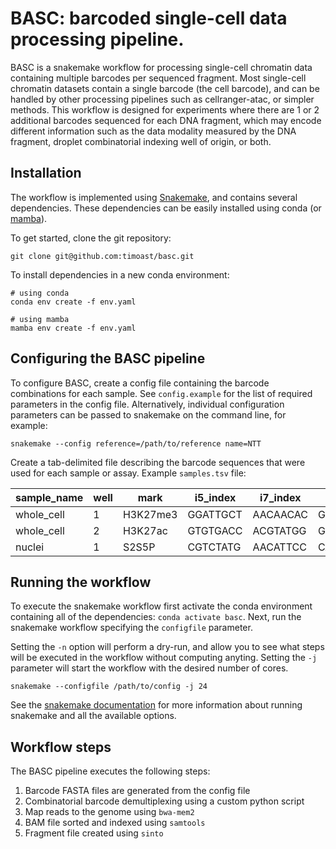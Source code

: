 # BASC: barcoded single-cell data processing pipeline.

BASC is a snakemake workflow for processing single-cell
chromatin data containing multiple barcodes per sequenced
fragment. Most single-cell chromatin datasets contain a single
barcode (the cell barcode), and can be handled by other
processing pipelines such as cellranger-atac, or simpler
methods. This workflow is designed for experiments where
there are 1 or 2 additional barcodes sequenced for each 
DNA fragment, which may encode different information such 
as the data modality measured by the DNA fragment, droplet
combinatorial indexing well of origin, or both.

## Installation

The workflow is implemented using [Snakemake](https://snakemake.readthedocs.io),
and contains several dependencies. These dependencies can be
easily installed using conda (or [mamba](https://github.com/mamba-org/mamba)).

To get started, clone the git repository:

```
git clone git@github.com:timoast/basc.git
```

To install dependencies in a new conda environment:

```
# using conda
conda env create -f env.yaml
```

```
# using mamba
mamba env create -f env.yaml
```

## Configuring the BASC pipeline

To configure BASC, create a config file containing the barcode combinations for
each sample. See `config.example` for the list of required parameters in the config
file. Alternatively, individual configuration parameters can be passed to snakemake
on the command line, for example:

```
snakemake --config reference=/path/to/reference name=NTT
```

Create a tab-delimited file describing the barcode sequences that were used for
each sample or assay. Example `samples.tsv` file:

| sample_name | well | mark | i5_index | i7_index | sample_index |
| ----------- | ---- | ---- | -------- | -------- | ------------ |
| whole_cell  |  1   | H3K27me3 | GGATTGCT | AACAACAC | GGACTCCT,TAGGCATG |
| whole_cell  |  2   | H3K27ac | GTGTGACC | ACGTATGG | GGACTCCT,TAGGCATG |
| nuclei  |  1   | S2S5P | CGTCTATG | AACATTCC | CACATCGG,GGTTGGCA |


## Running the workflow

To execute the snakemake workflow first activate the conda environment
containing all of the dependencies: `conda activate basc`. Next, run
the snakemake workflow specifying the `configfile` parameter.

Setting the `-n` option will perform a dry-run, and allow you to see
what steps will be executed in the workflow without computing anyting.
Setting the `-j` parameter will start the workflow with the desired
number of cores.

```
snakemake --configfile /path/to/config -j 24
```

See the [snakemake documentation](https://snakemake.readthedocs.io/en/stable/index.html)
for more information about running snakemake and all the available options.

## Workflow steps

The BASC pipeline executes the following steps:

1. Barcode FASTA files are generated from the config file
2. Combinatorial barcode demultiplexing using a custom python script 
3. Map reads to the genome using `bwa-mem2`
4. BAM file sorted and indexed using `samtools`
5. Fragment file created using `sinto`
